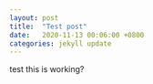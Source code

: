 ```yaml
---
layout: post
title:  "Test post"
date:   2020-11-13 00:06:00 +0800
categories: jekyll update
---
```


test
this is working?